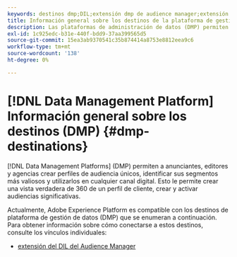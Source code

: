 ```yaml
---
keywords: destinos dmp;DIL;extensión dmp de audience manager;extensión dmp;plataforma de administración de datos;destinos de plataforma de administración de datos
title: Información general sobre los destinos de la plataforma de gestión de datos (DMP)
description: Las plataformas de administración de datos (DMP) permiten a anunciantes, editores y agencias crear perfiles de audiencia únicos, identificar los segmentos más valiosos y utilizarlos en cualquier canal digital. Esto le permite crear una vista verdadera de 360 de un perfil de cliente, crear y activar audiencias significativas.
exl-id: 1c925edc-b31e-440f-bdd9-37aa399565d5
source-git-commit: 15ea3ab9370541c35b874414a8753e8812eea9c6
workflow-type: tm+mt
source-wordcount: '138'
ht-degree: 0%

---
```


# [!DNL Data Management Platform] Información general sobre los destinos (DMP) {#dmp-destinations}

[!DNL Data Management Platforms] (DMP) permiten a anunciantes, editores y agencias crear perfiles de audiencia únicos, identificar sus segmentos más valiosos y utilizarlos en cualquier canal digital. Esto le permite crear una vista verdadera de 360 de un perfil de cliente, crear y activar audiencias significativas.

Actualmente, Adobe Experience Platform es compatible con los destinos de plataforma de gestión de datos (DMP) que se enumeran a continuación. Para obtener información sobre cómo conectarse a estos destinos, consulte los vínculos individuales:

* [extensión del DIL del Audience Manager](aam-dil-extension.md)
